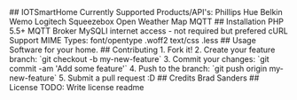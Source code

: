 <snippet>
  <content>
## IOTSmartHome
Currently Supported Products/API's:
	Phillips Hue
	Belkin Wemo
	Logitech Squeezebox
	Open Weather Map
	MQTT	
## Installation
	PHP 5.5+
	MQTT Broker
	MySQLI
	internet access - not required but prefered
	cURL Support
	MIME Types:
		font/opentype .woff2
		text/css .less
## Usage
Software for your home.
## Contributing
1. Fork it!
2. Create your feature branch: `git checkout -b my-new-feature`
3. Commit your changes: `git commit -am 'Add some feature'`
4. Push to the branch: `git push origin my-new-feature`
5. Submit a pull request :D
## Credits
	Brad Sanders 
## License
TODO: Write license
</content>
  <tabTrigger>readme</tabTrigger>
</snippet>